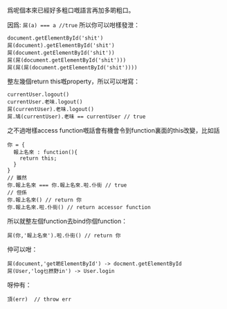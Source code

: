 爲呢個本來已經好多粗口嘅語言再加多啲粗口。

因爲: `屌(a) === a //true`
所以你可以咁樣發泄：
```
document.getElementById('shit')
屌(document).getElementById('shit')
屌(document.getElementById('shit'))
屌(屌(document.getElementById('shit')))
屌(屌(屌(document.getElementById('shit'))))
```

整左幾個return this嘅property，所以可以咁寫：
```
currentUser.logout()
currentUser.老味.logout()
屌(currentUser).老味.logout()
屌.鳩(currentUser).老味 == currentUser // true
```
之不過咁樣access function嘅話會有機會令到function裏面的this改變，比如話
```
你 = {
  報上名來 : function(){
    return this;
  }
}
// 雖然
你.報上名來 === 你.報上名來.啦.仆街 // true
// 但係
你.報上名來() // return 你
你.報上名來.啦.仆街() // return accessor function

```
所以就整左個function去bind你個function：
```
屌(你,'報上名來').啦.仆街() // return 你
```
仲可以咁：
```
屌(document,'get啲ElementById') -> docment.getElementById
屌(User,'log乜撚野in') -> User.login
```



呀仲有：
```
頂(err)  // throw err
```